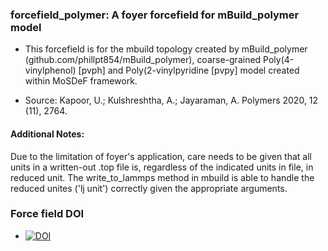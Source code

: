### forcefield_polymer: A foyer forcefield for mBuild_polymer model
 * This forcefield is for the mbuild topology created by mBuild_polymer (github.com/phillpt854/mBuild_polymer), coarse-grained Poly(4-vinylphenol) [pvph] and Poly(2-vinylpyridine [pvpy] model created within MoSDeF framework. 

 * Source: Kapoor, U.; Kulshreshtha, A.; Jayaraman, A. Polymers 2020, 12 (11), 2764. 


#### Additional Notes:
Due to the limitation of foyer's application, care needs to be given that all units in a written-out .top file is, regardless of the indicated units in file, in reduced unit.
The write_to_lammps method in mbuild is able to handle the reduced unites ('lj unit') correctly given the appropriate arguments. 
### Force field DOI
  * [![DOI](https://zenodo.org/badge/DOI/10.5281/zenodo.3831433.svg)](https://doi.org/10.5281/zenodo.3831433)


